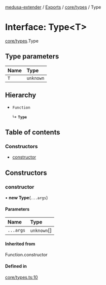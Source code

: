 [medusa-extender](../README.md) / [Exports](../modules.md) / [core/types](../modules/core_types.md) / Type

# Interface: Type<T\>

[core/types](../modules/core_types.md).Type

## Type parameters

| Name | Type |
| :------ | :------ |
| `T` | `unknown` |

## Hierarchy

- `Function`

  ↳ **`Type`**

## Table of contents

### Constructors

- [constructor](core_types.Type.md#constructor)

## Constructors

### constructor

• **new Type**(`...args`)

#### Parameters

| Name | Type |
| :------ | :------ |
| `...args` | `unknown`[] |

#### Inherited from

Function.constructor

#### Defined in

[core/types.ts:10](https://github.com/adrien2p/medusa-extender/blob/dcdc178/src/core/types.ts#L10)
